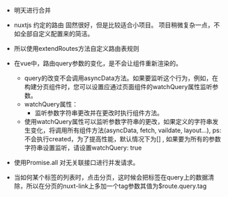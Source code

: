 - 明天进行合并


- nuxtjs 约定的路由 固然很好，但是比较适合小项目。 项目稍微复杂一点，不如全部自定义配置来的简洁。
- 所以使用extendRoutes方法自定义路由表规则





- 在vue中，路由query参数的变化，是不会让组件重新渲染的。
  - query的改变不会调用asyncData方法。如果要监听这个行为，例如，在构建分页组件时，您可以设置应通过页面组件的watchQuery属性监听参数。
  - watchQuery属性：
    - 监听参数字符串更改并在更改时执行组件方法。
  - 使用watchQuery属性可以监听参数字符串的更改，如果定义的字符串发生变化，将调用所有组件方法(asyncData, fetch, vaildate, layout...), ps: 不会执行created，为了提高性能，默认情况下为[] , 如果要为所有的参数字符串设置监听，请设置watchQuery: true
- 使用Promise.all  对无关联接口进行并发请求。
- 当如何某个标签的列表时，点击分页，这时候会把标签在query上的数据清除，所以在分页的nuxt-link上多加一个tag参数其值为$route.query.tag